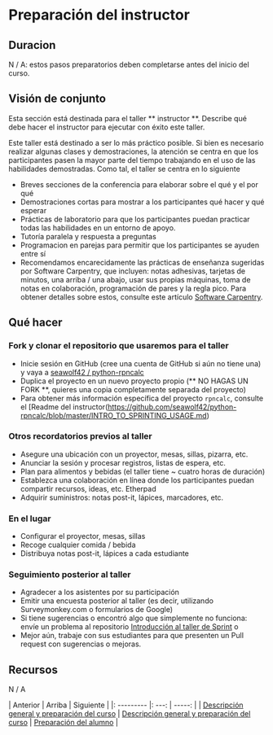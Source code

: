 <!-- comienza la sección de título generado automáticamente -->
# Preparación del instructor
<!-- fin de la sección autogenerada -->


## Duracion

N / A: estos pasos preparatorios deben completarse antes del inicio del curso.


## Visión de conjunto

Esta sección está destinada para el taller ** instructor **. Describe qué debe hacer el instructor para ejecutar con éxito este taller.

Este taller está destinado a ser lo más práctico posible. Si bien es necesario realizar algunas clases y demostraciones, la atención se centra en que los participantes pasen la mayor parte del tiempo trabajando en el uso de las habilidades demostradas. Como tal, el taller se centra en lo siguiente

* Breves secciones de la conferencia para elaborar sobre el qué y el por qué
* Demostraciones cortas para mostrar a los participantes qué hacer y qué esperar
* Prácticas de laboratorio para que los participantes puedan practicar todas las habilidades en un entorno de apoyo.
* Tutoría paralela y respuesta a preguntas
* Programacion en parejas para permitir que los participantes se ayuden entre sí
* Recomendamos encarecidamente las prácticas de enseñanza sugeridas por Software Carpentry, que incluyen: notas adhesivas, tarjetas de minutos, una arriba / una abajo, usar sus propias máquinas, toma de notas en colaboración, programación de pares y la regla pico. Para obtener detalles sobre estos, consulte este artículo [Software Carpentry](https://swcarpentry.github.io/instructor-training/15-practices/).


## Qué hacer

### Fork y clonar el repositorio que usaremos para el taller

* Inicie sesión en GitHub (cree una cuenta de GitHub si aún no tiene una) y vaya a [seawolf42 / python-rpncalc](https://github.com/seawolf42/python-rpncalc)
* Duplica el proyecto en un nuevo proyecto propio (** NO HAGAS UN FORK **, quieres una copia completamente separada del proyecto)
* Para obtener más información específica del proyecto `rpncalc`, consulte el [Readme del instructor(https://github.com/seawolf42/python-rpncalc/blob/master/INTRO_TO_SPRINTING_USAGE.md)

### Otros recordatorios previos al taller

* Asegure una ubicación con un proyector, mesas, sillas, pizarra, etc.
* Anunciar la sesión y procesar registros, listas de espera, etc.
* Plan para alimentos y bebidas (el taller tiene ~ cuatro horas de duración)
* Establezca una colaboración en línea donde los participantes puedan compartir recursos, ideas, etc. Etherpad
* Adquirir suministros: notas post-it, lápices, marcadores, etc.

### En el lugar

* Configurar el proyector, mesas, sillas
* Recoge cualquier comida / bebida
* Distribuya notas post-it, lápices a cada estudiante

### Seguimiento posterior al taller

* Agradecer a los asistentes por su participación
* Emitir una encuesta posterior al taller (es decir, utilizando Surveymonkey.com o formularios de Google)
* Si tiene sugerencias o encontró algo que simplemente no funciona: envíe un problema al repositorio [Introducción al taller de Sprint](https://github.com/chalmerlowe/intro_to_sprinting/issues/) o
* Mejor aún, trabaje con sus estudiantes para que presenten un Pull request con sugerencias o mejoras.


## Recursos

N / A

<!-- comience la sección de enlaces de navegación generados automáticamente -->
| Anterior | Arriba | Siguiente |
|: --------- |: ---: | -----: |
| [Descripción general y preparación del curso](./prereq_Resumen.md) | [Descripción general y preparación del curso](./prereq_Resumen.md) | [Preparación del alumno](./prereq_student.md) |
<!-- fin de la sección autogenerada -->